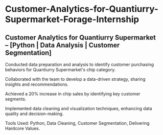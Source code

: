 # Customer-Analytics-for-Quantiurry-Supermarket-Forage-Internship

## Customer Analytics for Quantiurry Supermarket – [Python | Data Analysis | Customer Segmentation]

Conducted data preparation and analysis to identify customer purchasing behaviors for Quantiurry Supermarket's chip category.

Collaborated with the team to develop a data-driven strategy, sharing insights and recommendations.

Achieved a 20% increase in chip sales by identifying key customer segments.

Implemented data cleaning and visualization techniques, enhancing data quality and decision-making.

Tools Used: Python, Data Cleaning, Customer Segmentation, Delivering Hardcore Values.
